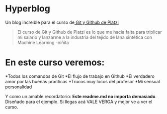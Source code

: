 # Hyperblog
Un blog increible para el curso de[ Git y Github de Platzi](http://https://github.com/itzfazzv/hyperblog/tree/main " Git y Github de Platzi")
>El curso de Git y Github de Platzi es lo que me hacia falta para triplicar mi salario y lanzarme a la industria del tejido de lana sintética con Machine Learning
>-niñita

# En este curso veremos:
*Todos los comandos de Git
*El flujo de trabajo en Github
*El verdadero amor por las buenas practicas
*Trucos muy locos del profesor
*Mi sensual personalidad

Y como un amable recordatorio: **Este readme.md no importa demasiado**. Diseñado para el ejemplo. Si llegas acá VALE VERGA y mejor ve a ver el curso.
